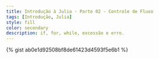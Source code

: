 ```yaml
---
title: Introdução à Julia - Parte 02 - Controle de Fluxo
tags: [Introdução, Julia]
style: fill
color: secondary
description: if, for, while, excessão e erro.
---
```


{% gist ab0e1d92508bf8de61423d4593f5e6b1 %}